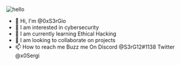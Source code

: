 ![hello](https://user-images.githubusercontent.com/93042298/138563775-2126cde7-3fce-4b8e-b862-adc9d7037e4b.gif)
- 👋 Hi, I'm @0xS3rGio
- 👀 I am interested in cybersecurity
- 🌱 I am currently learning Ethical Hacking
- 💞️ I am looking to collaborate on projects
- 📫 How to reach me Buzz me On Discord @S3rG12#1138 Twitter @x0Sergi
